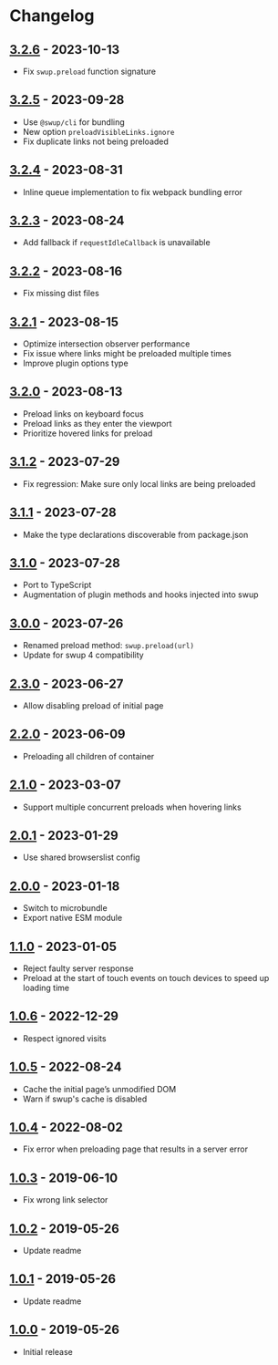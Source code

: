 # Changelog

## [3.2.6] - 2023-10-13

- Fix `swup.preload` function signature

## [3.2.5] - 2023-09-28

- Use `@swup/cli` for bundling
- New option `preloadVisibleLinks.ignore`
- Fix duplicate links not being preloaded

## [3.2.4] - 2023-08-31

- Inline queue implementation to fix webpack bundling error

## [3.2.3] - 2023-08-24

- Add fallback if `requestIdleCallback` is unavailable

## [3.2.2] - 2023-08-16

- Fix missing dist files

## [3.2.1] - 2023-08-15

- Optimize intersection observer performance
- Fix issue where links might be preloaded multiple times
- Improve plugin options type

## [3.2.0] - 2023-08-13

- Preload links on keyboard focus
- Preload links as they enter the viewport
- Prioritize hovered links for preload

## [3.1.2] - 2023-07-29

- Fix regression: Make sure only local links are being preloaded

## [3.1.1] - 2023-07-28

- Make the type declarations discoverable from package.json

## [3.1.0] - 2023-07-28

- Port to TypeScript
- Augmentation of plugin methods and hooks injected into swup

## [3.0.0] - 2023-07-26

- Renamed preload method: `swup.preload(url)`
- Update for swup 4 compatibility

## [2.3.0] - 2023-06-27

- Allow disabling preload of initial page

## [2.2.0] - 2023-06-09

- Preloading all children of container

## [2.1.0] - 2023-03-07

- Support multiple concurrent preloads when hovering links

## [2.0.1] - 2023-01-29

- Use shared browserslist config

## [2.0.0] - 2023-01-18

- Switch to microbundle
- Export native ESM module

## [1.1.0] - 2023-01-05

- Reject faulty server response
- Preload at the start of touch events on touch devices to speed up loading time

## [1.0.6] - 2022-12-29

- Respect ignored visits

## [1.0.5] - 2022-08-24

- Cache the initial page’s unmodified DOM
- Warn if swup's cache is disabled

## [1.0.4] - 2022-08-02

- Fix error when preloading page that results in a server error

## [1.0.3] - 2019-06-10

- Fix wrong link selector

## [1.0.2] - 2019-05-26

- Update readme

## [1.0.1] - 2019-05-26

- Update readme

## [1.0.0] - 2019-05-26

- Initial release

[3.2.6]: https://github.com/swup/preload-plugin/releases/tag/3.2.6
[3.2.5]: https://github.com/swup/preload-plugin/releases/tag/3.2.5
[3.2.4]: https://github.com/swup/preload-plugin/releases/tag/3.2.4
[3.2.3]: https://github.com/swup/preload-plugin/releases/tag/3.2.3
[3.2.2]: https://github.com/swup/preload-plugin/releases/tag/3.2.2
[3.2.1]: https://github.com/swup/preload-plugin/releases/tag/3.2.1
[3.2.0]: https://github.com/swup/preload-plugin/releases/tag/3.2.0
[3.1.2]: https://github.com/swup/preload-plugin/releases/tag/3.1.2
[3.1.1]: https://github.com/swup/preload-plugin/releases/tag/3.1.1
[3.1.0]: https://github.com/swup/preload-plugin/releases/tag/3.1.0
[3.0.0]: https://github.com/swup/preload-plugin/releases/tag/3.0.0
[2.3.0]: https://github.com/swup/preload-plugin/releases/tag/2.3.0
[2.2.0]: https://github.com/swup/preload-plugin/releases/tag/2.2.0
[2.1.0]: https://github.com/swup/preload-plugin/releases/tag/2.1.0
[2.0.1]: https://github.com/swup/preload-plugin/releases/tag/2.0.1
[2.0.0]: https://github.com/swup/preload-plugin/releases/tag/2.0.0
[1.1.0]: https://github.com/swup/preload-plugin/releases/tag/1.1.0
[1.0.6]: https://github.com/swup/preload-plugin/releases/tag/1.0.6
[1.0.5]: https://github.com/swup/preload-plugin/releases/tag/1.0.5
[1.0.4]: https://github.com/swup/preload-plugin/releases/tag/1.0.4
[1.0.3]: https://github.com/swup/preload-plugin/releases/tag/1.0.3
[1.0.2]: https://github.com/swup/preload-plugin/releases/tag/1.0.2
[1.0.1]: https://github.com/swup/preload-plugin/releases/tag/1.0.1
[1.0.0]: https://github.com/swup/preload-plugin/releases/tag/1.0.0
